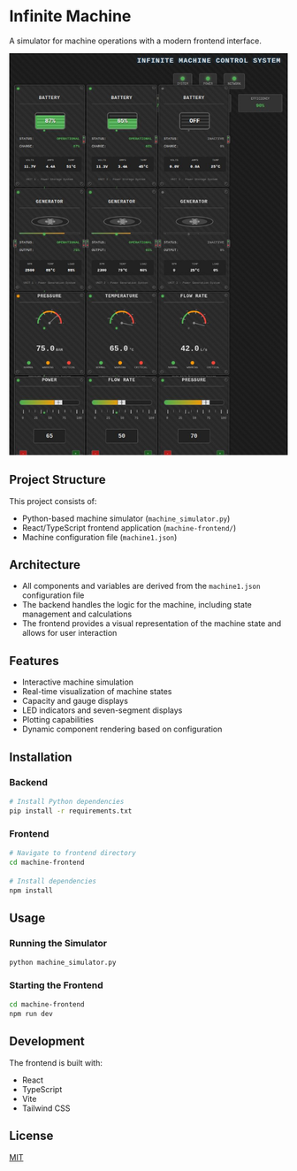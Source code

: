 # Infinite Machine

A simulator for machine operations with a modern frontend interface.

![Infinite Machine Screenshot](machine-frontend/public/InfiniteMachine.jpg)

## Project Structure

This project consists of:
- Python-based machine simulator (`machine_simulator.py`)
- React/TypeScript frontend application (`machine-frontend/`)
- Machine configuration file (`machine1.json`)

## Architecture

- All components and variables are derived from the `machine1.json` configuration file
- The backend handles the logic for the machine, including state management and calculations
- The frontend provides a visual representation of the machine state and allows for user interaction

## Features

- Interactive machine simulation
- Real-time visualization of machine states
- Capacity and gauge displays
- LED indicators and seven-segment displays
- Plotting capabilities
- Dynamic component rendering based on configuration

## Installation

### Backend

```bash
# Install Python dependencies
pip install -r requirements.txt
```

### Frontend

```bash
# Navigate to frontend directory
cd machine-frontend

# Install dependencies
npm install
```

## Usage

### Running the Simulator

```bash
python machine_simulator.py
```

### Starting the Frontend

```bash
cd machine-frontend
npm run dev
```

## Development

The frontend is built with:
- React
- TypeScript
- Vite
- Tailwind CSS

## License

[MIT](LICENSE)
